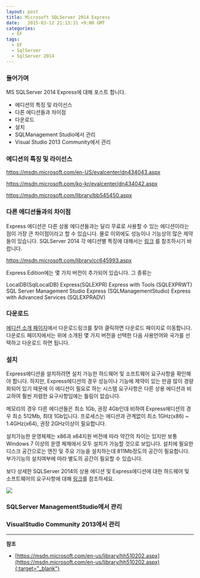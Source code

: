 ```yaml
---
layout: post
title: Microsoft SQLServer 2014 Express
date:   2015-03-12 21:13:31 +9:00 GMT
categories: 
  - EF
tags: 
  - EF
  - SqlServer
  - SqlServer 2014
---
```


### 들어가며
MS SQLServer 2014 Express에 대해 포스트 합니다.

* 에디션의 특징 및 라이선스
* 다른 에디션들과 차이점
* 다운로드
* 설치
* SQLManagement Studio에서 관리
* Visual Studio 2013 Community에서 관리

### 에디션의 특징 및 라이선스

https://msdn.microsoft.com/en-US/evalcenter/dn434043.aspx

https://msdn.microsoft.com/ko-kr/evalcenter/dn434042.aspx

https://msdn.microsoft.com/library/bb545450.aspx

### 다른 에디션들과의 차이점

Express 에디션은 다른 상용 에디션들과는 달리 무료로 사용할 수 있는 에디션이라는 점이 가장 큰 차이점이라고 할 수 있습니다. 물로 이외에도 성능이나 기능상의 많은 제약들이 있습니다. SQLServer 2014 각 에디션별 특징에 대해서는 [링크](https://msdn.microsoft.com/library/cc645993.aspx) 를 참조하시기 바랍니다.

https://msdn.microsoft.com/library/cc645993.aspx

Express Edition에는 몇 가지 버전이 추가되어 있습니다. 그 종류는

LocalDB(SqlLocalDB)
Express(SQLEXPR)
Express with Tools (SQLEXPRWT)
SQL Server Management Studio Express (SQLManagementStudio)
Express with Advanced Services (SQLEXPRADV)

### 다운로드

[에디션 소개 페이지](https://www.microsoft.com/en-us/server-cloud/products/sql-server-editions/sql-server-express.aspx)에서 다운로드링크를 찾아 클릭하면 다운로드 페이지로 이동합니다. 다운로드 페이지에서는 위에 소개된 몇 가지 버전을 선택한 다음 사용언어와 국가를 선택하고 다운로드 하면 됩니다.

### 설치

Express에디션을 설치하려면 설치 가능한 하드웨어 및 소프트웨어 요구사항을 확인해야 합니다. 하지만, Express에디션의 경우 성능이나 기능에 제약이 있는 만큼 많이 경량화되어 있기 때문에 이 에디션이 필요로 하는 시스템 요구사항은 다른 상용 에디션과 비교하여 훨씬 저렴한 요구사항임에는 틀림이 없습니다. 

메모리의 경우 다른 에디션들은 최소 1Gb, 권장 4Gb인데 비하여 Express에디션의 경우 최소 512Mb, 최대 1Gb입니다. 프로세스는 에디션과 관계없이 최소 1GHz(x86) ~ 1.4GHz(x64), 권장 2GHz이상이 필요합니다.

설치가능한 운영체제는 x86과 x64지원 버전에 따라 약간의 차이는 있지만 보통 Windows 7 이상의 운영 체제에서 모두 설치가 가능할 것으로 보입니다. 설치에 필요한 디스크 공간으로는 엔진 및 주요 기능을 설치하는데 811Mb정도의 공간이 필요합니다. 부가기능의 설치여부에 따라 별도의 공간이 필요할 수 있습니다.

보다 상세한 SQLServer 2014의 상용 에디션 및  Express에디션에 대한 하드웨어 및 소프트웨어의 요구사항에 대해 [링크](https://msdn.microsoft.com/ko-KR/library/ms143506%28v%3Dsql.120%29.aspx)를 참조하세요.

![](/images/blog/20150324-sqlserver-express-에디션선택.jpg)

### SQLServer ManagementStudio에서 관리


### VisualStudio Community 2013에서 관리


---
**참조**

* [https://msdn.microsoft.com/en-us/library/hh510202.aspx](https://msdn.microsoft.com/en-us/library/hh510202.aspx){:target="_blank"}